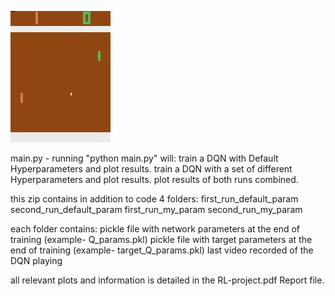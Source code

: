 
![Alt Text](https://github.com/ozgranit/Deep-Q-Learning-on-Atari/blob/master/agent%20playing!.gif)


main.py - running "python main.py" will:
	train a DQN with Default Hyperparameters and plot results.
	train a DQN with a set of different Hyperparameters and plot results.
	plot results of both runs combined.
	
this zip contains in addition to code 4 folders:
	first_run_default_param
	second_run_default_param
	first_run_my_param
	second_run_my_param
	
each folder contains:
	pickle file with network parameters at the end of training (example- Q_params.pkl)
	pickle file with target parameters at the end of training (example- target_Q_params.pkl)
	last video recorded of the DQN playing
	

all relevant plots and information is detailed in the RL-project.pdf Report file.
